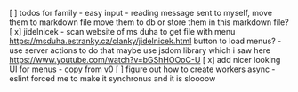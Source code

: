 [ ] todos for family - easy input - reading message sent to myself, move them to markdown file
    move them to db or store them in this markdown file?
[ x]  jidelnicek - scan website of ms duha to get file with menu 
    https://msduha.estranky.cz/clanky/jidelnicek.html
    button to load menus? - use server actions to do that
    maybe use jsdom library which i saw here https://www.youtube.com/watch?v=bGShHOOoC-U
[ x] add nicer looking UI for menus - copy from v0
[  ] figure out how to create workers async - eslint forced me to make it synchronus and it is sloooow